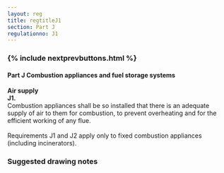 ```yaml
---
layout: reg
title: regtitleJ1
section: Part J
regulationno: J1
---
```


<div class="panel panel-primary">
  <div class="panel-heading">
    <h3 class="panel-title">
      {% include nextprevbuttons.html %}
        <h4>Part J Combustion appliances and fuel storage systems</h4>
    </h3>
  </div>
  <div class="panel-body">
    <p>
        <strong>Air supply</strong><br>
        <strong>J1.</strong><br>
            Combustion appliances shall be so installed that there is an adequate supply of air to them for combustion, to prevent overheating and for the efficient working of any flue.<br><br>
            Requirements J1 and J2 apply only to fixed combustion appliances (including incinerators).
    </p>
  </div>
</div>



### Suggested drawing notes